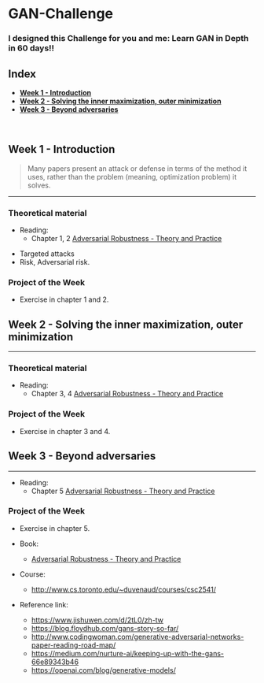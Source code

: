 # GAN-Challenge

### I designed this Challenge for you and me: Learn GAN in Depth in 60 days!!

## Index
 - **[Week 1 - Introduction](https://github.com/quangvu0702/GAN-Challenge#week-1---Introduction)**
 - **[Week 2 - Solving the inner maximization, outer minimization](https://github.com/quangvu0702/GAN-Challenge#week-2---solving-the-inner-maximization-outer-minimization)**
 - **[Week 3 - Beyond adversaries](https://github.com/quangvu0702/GAN-Challenge#week-3---Beyond-adversaries)**

<br>

## Week 1 - Introduction
> Many papers present an attack or defense in terms of the method it uses, rather than the problem (meaning, optimization problem) it solves. 
---
### Theoretical material
 - Reading:
   - Chapter 1, 2 [Adversarial Robustness - Theory and Practice](https://adversarial-ml-tutorial.org/introduction/)
 * Targeted attacks
 * Risk, Adversarial risk.
 
### Project of the Week
 - Exercise in chapter 1 and 2.
 
## Week 2 - Solving the inner maximization, outer minimization
---
### Theoretical material
 - Reading:
   - Chapter 3, 4 [Adversarial Robustness - Theory and Practice](https://adversarial-ml-tutorial.org/introduction/)

### Project of the Week
 - Exercise in chapter 3 and 4.
 
## Week 3 - Beyond adversaries
---
 - Reading:
   - Chapter 5 [Adversarial Robustness - Theory and Practice](https://adversarial-ml-tutorial.org/introduction/)

### Project of the Week
 - Exercise in chapter 5.
 
- Book:
  - [Adversarial Robustness - Theory and Practice](https://adversarial-ml-tutorial.org/introduction/)
- Course:
  -  http://www.cs.toronto.edu/~duvenaud/courses/csc2541/
  
- Reference link:
  - https://www.jishuwen.com/d/2tL0/zh-tw
  - https://blog.floydhub.com/gans-story-so-far/
  - http://www.codingwoman.com/generative-adversarial-networks-paper-reading-road-map/
  - https://medium.com/nurture-ai/keeping-up-with-the-gans-66e89343b46
  - https://openai.com/blog/generative-models/
  
